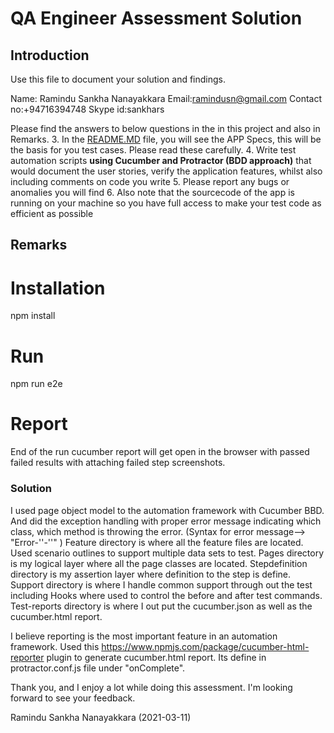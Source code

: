 # QA Engineer Assessment Solution

## Introduction

Use this file to document your solution and findings.

Name: Ramindu Sankha Nanayakkara
Email:ramindusn@gmail.com
Contact no:+94716394748
Skype id:sankhars

Please find the answers to below questions in the in this project and also in Remarks.
3. In the [README.MD](./README.md) file, you will see the APP Specs, this will be the basis for you test cases. Please read these carefully.
4. Write test automation scripts **using Cucumber and Protractor (BDD approach)** that would document the user stories, verify the application features, whilst also including comments on code you write
5. Please report any bugs or anomalies you will find
6. Also note that the sourcecode of the app is running on your machine so you have full access to make your test code as efficient as possible

## Remarks 

# Installation
npm install 

# Run
npm run e2e

# Report
End of the run cucumber report will get open in the browser with passed failed results with attaching failed step screenshots.

### Solution
I used page object model to the automation framework with Cucumber BBD.
And did the exception handling with proper error message indicating which class, which method is throwing the error. (Syntax for error message--> "Error-'<ClassName>'-'<MethodName>'" )
Feature directory is where all the feature files are located. Used scenario outlines to support multiple data sets to test.
Pages directory is my logical layer where all the page classes are located.
Stepdefinition directory is my assertion layer where definition to the step is define.
Support directory is where I handle common support through out the test including Hooks where used to control the before and after test commands. 
Test-reports directory is where I out put the cucumber.json as well as the cucumber.html report.

I believe reporting is the most important feature in an automation framework.
Used this https://www.npmjs.com/package/cucumber-html-reporter plugin to generate cucumber.html report. Its define in protractor.conf.js file under "onComplete".

Thank you, and I enjoy a lot while doing this assessment.
I'm looking forward to see your feedback.

Ramindu Sankha Nanayakkara
(2021-03-11)
